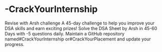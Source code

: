 # -CrackYourInternship
Revise with Arsh challenge A 45-day challenge to help you improve your DSA skills and earn exciting prizes! Solve the DSA Sheet by Arsh in 45-60 Days with -5 questions daily. Maintain a GitHub repository named#CrackYourInternship or#CrackYourPlacement and update your progress.
